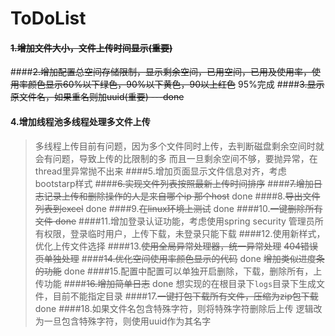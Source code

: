 # ToDoList
#### ~~1.增加文件大小，文件上传时间显示(重要)~~
####~~2.增加配置总空间存储限制，显示剩余空间，已用空间，已用及使用率，使用率颜色显示60%以下绿色，90%以下黄色，90以上红色~~ 95%完成
####~~3.显示原文件名，如果重名则加uuid(重要) ---done~~
#### 4.增加线程池多线程处理多文件上传
> 多线程上传目前有问题，因为多个文件同时上传，去判断磁盘剩余空间时就会有问题，导致上传的比限制的多
  而且一旦剩余空间不够，要抛异常，在thread里异常抛不出来
####5.增加页面显示文件信息对齐，考虑bootstarp样式
####~~6.实现文件列表按照最新上传时间排序~~
####~~7.增加日志记录上传和删除操作的人是来自哪个ip 那个host~~ done
####8.~~导出文件列表到excel~~ done
####9.~~在linux环境上测试~~ done
####10.~~一键删除所有文件 done~~
####11.增加登录认证功能，考虑使用spring security
> 管理员所有权限，登录临时用户，上传下载，未登录只能下载
####12.使用新样式，优化上传文件选择
####13.~~使用全局异常处理器，统一异常处理~~
> ~~404错误页单独处理~~
####~~14.优化空间使用率颜色显示的代码~~ done
> ~~增加类似进度条的功能~~ done
####15.配置中配置可以单独开启删除，下载，删除所有，上传功能
####~~16.增加简单日志~~ done
> 想实现的在根目录下`logs`目录下生成文件，目前不能指定目录
####17.~~一键打包下载所有文件，压缩为zip包下载~~ done
####18.如果文件名包含特殊字符，则将特殊字符删除后上传
>逻辑改为一旦包含特殊字符，则使用uuid作为其名字

